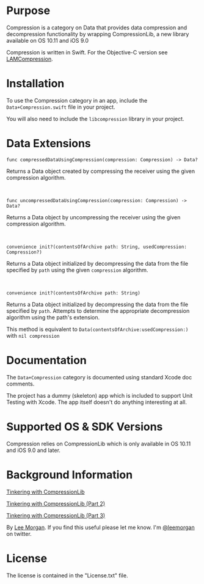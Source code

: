 Purpose
=====
Compression is a category on Data that provides data compression and decompression functionality by wrapping CompressionLib, a new library available on OS 10.11 and iOS 9.0

Compression is written in Swift. For the Objective-C version see [LAMCompression](https://github.com/leemorgan/NSData-LAMCompression).

Installation
=====
To use the Compression category in an app, include the `Data+Compression.swift` file in your project.

You will also need to include the `libcompression` library in your project.

Data Extensions
=====

    func compressedDataUsingCompression(compression: Compression) -> Data?
Returns a Data object created by compressing the receiver using the given compression algorithm.

<br>

    func uncompressedDataUsingCompression(compression: Compression) -> Data?
Returns a Data object by uncompressing the receiver using the given compression algorithm.

<br>

    convenience init?(contentsOfArchive path: String, usedCompression: Compression?)
Returns a Data object initialized by decompressing the data from the file specified by `path` using the given `compression` algorithm.

<br>

    convenience init?(contentsOfArchive path: String)
Returns a Data object initialized by decompressing the data from the file specified by `path`. Attempts to determine the appropriate decompression algorithm using the path's extension.

This method is equivalent to `Data(contentsOfArchive:usedCompression:)` with `nil compression`

Documentation
=====
The `Data+Compression` category is documented using standard Xcode doc comments.

The project has a dummy (skeleton) app which is included to support Unit Testing with Xcode. The app itself doesn't do anything interesting at all.


Supported OS & SDK Versions
=====
Compression relies on CompressionLib which is only available in OS 10.11 and iOS 9.0 and later.


Background Information
=====

[Tinkering with CompressionLib](http://blog.shiftybit.net/tinkering-with-compressionlib/)

[Tinkering with CompressionLib (Part 2)](http://blog.shiftybit.net/tinkering-with-compressionlib-part-2)

[Tinkering with CompressionLib (Part 3)](http://blog.shiftybit.net/tinkering-with-compressionlib-part-3)

By [Lee Morgan](http://shiftybit.net). If you find this useful please let me know. I'm [@leemorgan](https://twitter.com/leemorgan) on twitter.


License
=====
The license is contained in the "License.txt" file.

